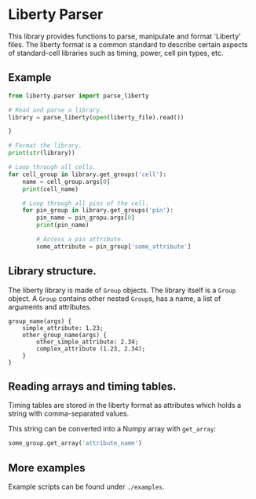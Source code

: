 # Liberty Parser

This library provides functions to parse, manipulate and format 'Liberty' files.
The liberty format is a common standard to describe certain aspects of standard-cell libraries such as timing, power, cell pin types, etc.

## Example


```python
from liberty.parser import parse_liberty

# Read and parse a library.
library = parse_liberty(open(liberty_file).read())

}

# Format the library.
print(str(library))

# Loop through all cells.
for cell_group in library.get_groups('cell'):
    name = cell_group.args[0]
    print(cell_name)

    # Loop through all pins of the cell.
    for pin_group in library.get_groups('pin'):
        pin_name = pin_gropu.args[0]
        print(pin_name)

        # Access a pin attribute.
        some_attribute = pin_group['some_attribute']

```

## Library structure.

The liberty library is made of `Group` objects.
The library itself is a `Group` object. A `Group` contains
other nested `Group`s, has a name, a list of arguments and
attributes.

```liberty
group_name(args) {
    simple_attribute: 1.23;
    other_group_name(args) {
        other_simple_attribute: 2.34;
        complex_attribute (1.23, 2.34);
    }
}
```

## Reading arrays and timing tables.

Timing tables are stored in the liberty format as attributes which holds a string with comma-separated values.

This string can be converted into a Numpy array with `get_array`:
```python
some_group.get_array('attribute_name')
```

## More examples

Example scripts can be found under `./examples`.


